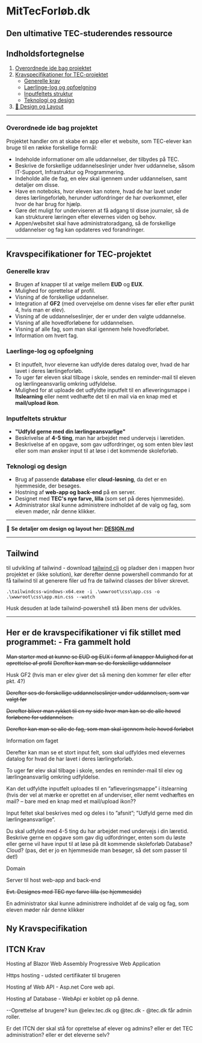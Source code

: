 # MitTecForløb.dk

## Den ultimative TEC-studerendes ressource

## Indholdsfortegnelse

1. [Overordnede ide bag projektet](#overordnede-ide-bag-projektet)
2. [Kravspecifikationer for TEC-projektet](#kravspecifikationer-for-tec-projektet)
   - [Generelle krav](#generelle-krav)
   - [Laerlinge-log og opfoelgning](#laerlinge-log-og-opfoelgning)
   - [Inputfeltets struktur](#inputfeltets-struktur)
   - [Teknologi og design](#teknologi-og-design)
3. [📐 Design og Layout](DESIGN.md)

---

### Overordnede ide bag projektet
Projektet handler om at skabe en app eller et website, som TEC-elever kan bruge til en række forskellige formål:

- Indeholde informationer om alle uddannelser, der tilbydes på TEC.
- Beskrive de forskellige uddannelseslinjer under hver uddannelse, såsom IT-Support, Infrastruktur og Programmering.
- Indeholde alle de fag, en elev skal igennem under uddannelsen, samt detaljer om disse.
- Have en noteboks, hvor eleven kan notere, hvad de har lavet under deres lærlingeforløb, herunder udfordringer de har overkommet, eller hvor de har brug for hjælp.
- Gøre det muligt for underviseren at få adgang til disse journaler, så de kan strukturere læringen efter elevernes viden og behov.
- Appen/websitet skal have administratoradgang, så de forskellige uddannelser og fag kan opdateres ved forandringer.

---

## Kravspecifikationer for TEC-projektet

### Generelle krav
- Brugen af knapper til at vælge mellem **EUD** og **EUX**.
- Mulighed for oprettelse af profil.
- Visning af de forskellige uddannelser.
- Integration af **GF2** (med overvejelse om denne vises før eller efter punkt 4, hvis man er elev).
- Visning af de uddannelseslinjer, der er under den valgte uddannelse.
- Visning af alle hovedforløbene for uddannelsen.
- Visning af alle fag, som man skal igennem hele hovedforløbet.
- Information om hvert fag.

### Laerlinge-log og opfoelgning
- Et inputfelt, hvor eleverne kan udfylde deres datalog over, hvad de har lavet i deres lærlingeforløb.
- To uger før eleven skal tilbage i skole, sendes en reminder-mail til eleven og lærlingeansvarlig omkring udfyldelse.
- Mulighed for at uploade det udfyldte inputfelt til en afleveringsmappe i **Itslearning** eller nemt vedhæfte det til en mail via en knap med et **mail/upload ikon**.

### Inputfeltets struktur
- **"Udfyld gerne med din lærlingeansvarlige"**
- Beskrivelse af **4-5 ting**, man har arbejdet med undervejs i læretiden.
- Beskrivelse af en opgave, som gav udfordringer, og som enten blev løst eller som man ønsker input til at løse i det kommende skoleforløb.

### Teknologi og design
- Brug af passende **database** eller **cloud-løsning**, da det er en hjemmeside, der besøges.
- Hostning af **web-app og back-end** på en server.
- Designet med **TEC's nye farve, lilla** (som set på deres hjemmeside).
- Administrator skal kunne administrere indholdet af de valg og fag, som eleven møder, når denne klikker.

---

📐 **Se detaljer om design og layout her: [DESIGN.md](DESIGN.md)**


<hr>

## Tailwind
til udvikling af tailwind - download [tailwind cli](https://github.com/tailwindlabs/tailwindcss/releases/tag/v4.0.12) og pladser den i mappen hvor projektet er (ikke solution), kør derefter denne powershell commando for at få tailwind til at generere filer ud fra de tailwind classes der bliver skrevet.
```
.\tailwindcss-windows-x64.exe -i .\wwwroot\css\app.css -o .\wwwroot\css\app.min.css --watch
```
Husk desuden at lade tailwind-powershell stå åben mens der udvikles.


<hr>

## Her er de kravspecifikationer vi fik stillet med programmet: - Fra gammelt hold
~~Man starter med at kunne se EUD og EUX i form af knapper
Mulighed for at oprettelse af profil~~
~~Derefter kan man se de forskellige uddannelser~~

Husk GF2 (hvis man er elev giver det så mening den kommer før eller efter pkt. 4?)

~~Derefter ses de forskellige uddannelseslinjer under uddannelsen, som var valgt før~~

~~Derefter bliver man rykket til en ny side hvor man kan se de alle hoved forløbene for uddannelsen.~~

~~Derefter kan man se alle de fag, som man skal igennem hele hoved forløbet~~

Information om faget

Derefter kan man se et stort input felt, som skal udfyldes med elevernes datalog for hvad de har lavet i deres lærlingeforløb.

To uger før elev skal tilbage i skole, sendes en reminder-mail til elev og lærlingeansvarlig omkring udfyldelse.

Kan det udfyldte inputfelt uploades til en ”afleveringsmappe” i itslearning (hvis der vel at mærke er oprettet en af underviser, eller nemt vedhæftes en mail? – bare med en knap med et mail/upload ikon??

Input feltet skal beskrives med og deles i to ”afsnit”;
”Udfyld gerne med din lærlingeansvarlige”.

Du skal udfylde med 4-5 ting du har arbejdet med undervejs i din læretid.
Beskrive gerne en opgave som gav dig udfordringer, enten som du løste eller gerne vil have input til at løse på dit kommende skoleforløb
Database? Cloud? (pas, det er jo en hjemmeside man besøger, så det som passer til det!)

Domain

Server til host web-app and back-end

~~Evt. Designes med TEC nye farve lilla (se hjemmeside)~~

En administrator skal kunne administrere indholdet af de valg og fag, som eleven møder når denne klikker


## Ny Kravspecifikation


## ITCN Krav

Hosting af Blazor Web Assembly Progressive Web Application

Https hosting - udsted certifikater til brugeren

Hosting af Web API - Asp.net Core web api.

Hosting af Database - WebApi er koblet op på denne.

--Oprettelse af brugere? kun @elev.tec.dk og @tec.dk - @tec.dk får admin roller.

Er det ITCN der skal stå for oprettelse af elever og admins? eller er det TEC administration? eller er det eleverne selv?

